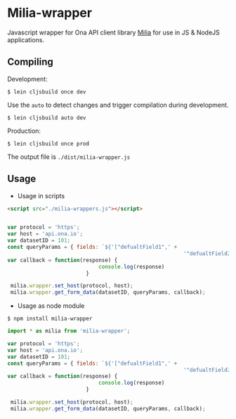 
# Milia-wrapper

Javascript wrapper for  Ona API client library [Milia](https://github.com/onaio/milia#milia) for use in JS & NodeJS applications.

## Compiling

Development:
```
$ lein cljsbuild once dev
```

Use the `auto` to detect changes and trigger compilation during development.
```
$ lein cljsbuild auto dev
```


Production:

```
$ lein cljsbuild once prod
```

The output file is `./dist/milia-wrapper.js`


## Usage

-  Usage in scripts

```html
<script src="./milia-wrappers.js"></script>
```


```javascript

var protocol = 'https';
var host = 'api.ona.io';
var datasetID = 101;
const queryParams = { fields: `${'["defualtField1",' +
                                                        '"defualtField2",'+'"'}${fieldName}"]`};
var callback = function(response) {
                             console.log(response)
                         }

 milia.wrapper.set_host(protocol, host);
 milia.wrapper.get_form_data(datasetID, queryParams, callback);
```

- Usage as node module

```
$ npm install milia-wrapper
```


```javascript
import * as milia from 'milia-wrapper';

var protocol = 'https';
var host = 'api.ona.io';
var datasetID = 101;
const queryParams = { fields: `${'["defualtField1",' +
                                                        '"defualtField2",'+'"'}${fieldName}"]`};
var callback = function(response) {
                             console.log(response)
                         }

 milia.wrapper.set_host(protocol, host);
 milia.wrapper.get_form_data(datasetID, queryParams, callback);
```
